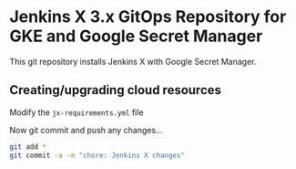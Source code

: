 # Jenkins X 3.x GitOps Repository for GKE and Google Secret Manager

This git repository installs Jenkins X with Google Secret Manager.

## Creating/upgrading cloud resources

Modify the `jx-requirements.yml` file

Now git commit and push any changes...

```bash 
git add *
git commit -a -m "chore: Jenkins X changes" 
```


